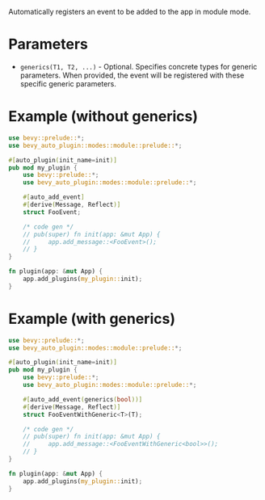 Automatically registers an event to be added to the app in module mode.

# Parameters
- `generics(T1, T2, ...)` - Optional. Specifies concrete types for generic parameters.
  When provided, the event will be registered with these specific generic parameters.

# Example (without generics)
```rust
use bevy::prelude::*;
use bevy_auto_plugin::modes::module::prelude::*;

#[auto_plugin(init_name=init)]
pub mod my_plugin {
    use bevy::prelude::*;
    use bevy_auto_plugin::modes::module::prelude::*;

    #[auto_add_event]
    #[derive(Message, Reflect)]
    struct FooEvent;

    /* code gen */
    // pub(super) fn init(app: &mut App) {  
    //     app.add_message::<FooEvent>();
    // }
}

fn plugin(app: &mut App) {
    app.add_plugins(my_plugin::init);
}
```

# Example (with generics)
```rust
use bevy::prelude::*;
use bevy_auto_plugin::modes::module::prelude::*;

#[auto_plugin(init_name=init)]
pub mod my_plugin {
    use bevy::prelude::*;
    use bevy_auto_plugin::modes::module::prelude::*;

    #[auto_add_event(generics(bool))]
    #[derive(Message, Reflect)]
    struct FooEventWithGeneric<T>(T);

    /* code gen */
    // pub(super) fn init(app: &mut App) {
    //     app.add_message::<FooEventWithGeneric<bool>>();
    // }
}

fn plugin(app: &mut App) {
    app.add_plugins(my_plugin::init);
}
```